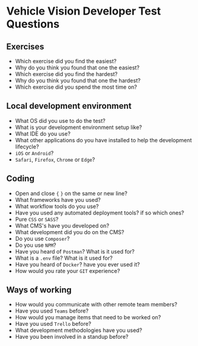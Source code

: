 # Vehicle Vision Developer Test Questions

## Exercises

- Which exercise did you find the easiest?
- Why do you think you found that one the easiest?
- Which exercise did you find the hardest?
- Why do you think you found that one the hardest?
- Which exercise did you spend the most time on?

## Local development environment

- What OS did you use to do the test?
- What is your development environment setup like?
- What IDE do you use?
- What other applications do you have installed to help the development lifecycle?
- `iOS` or `Android`?
- `Safari`, `Firefox`, `Chrome` or `Edge`?

## Coding

- Open and close `{` `}` on the same or new line?
- What frameworks have you used?
- What workflow tools do you use?
- Have you used any automated deployment tools? if so which ones?
- Pure `CSS` or `SASS`?
- What CMS's have you developed on?
- What development did you do on the CMS?
- Do you use `Composer`?
- Do you use `NPM`?
- Have you heard of `Postman`? What is it used for?
- What is a `.env` file? What is it used for?
- Have you heard of `Docker`? have you ever used it?
- How would you rate your `GIT` experience?

## Ways of working

- How would you communicate with other remote team members?
- Have you used `Teams` before?
- How would you manage items that need to be worked on?
- Have you used `Trello` before?
- What development methodologies have you used?
- Have you been involved in a standup before?